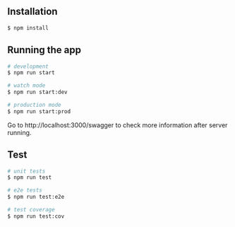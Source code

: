 ## Installation

```bash
$ npm install
```

## Running the app

```bash
# development
$ npm run start

# watch mode
$ npm run start:dev

# production mode
$ npm run start:prod
```
Go to http://localhost:3000/swagger to check more information after server running.

## Test

```bash
# unit tests
$ npm run test

# e2e tests
$ npm run test:e2e

# test coverage
$ npm run test:cov
```